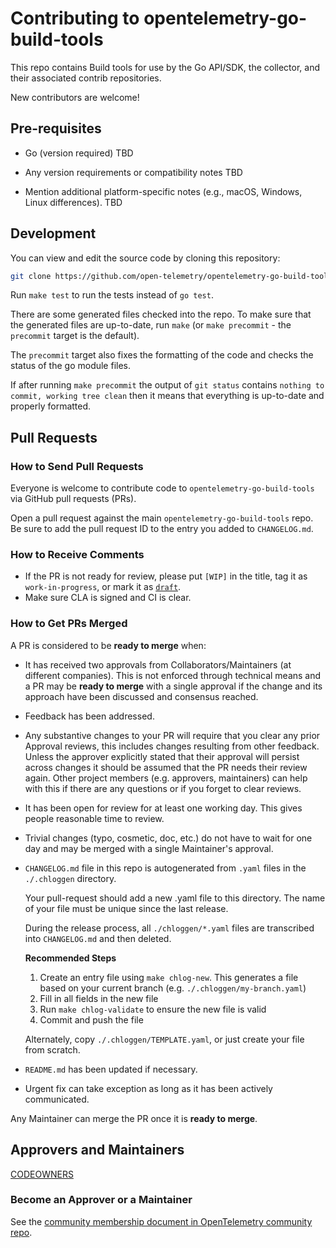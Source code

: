 # Contributing to opentelemetry-go-build-tools

This repo contains Build tools for use by the Go API/SDK, 
the collector, and their associated contrib repositories.

New contributors are welcome!

## Pre-requisites

* Go (version required) TBD
  
* Any version requirements or compatibility notes TBD
  
* Mention additional platform-specific notes (e.g., macOS, Windows, Linux differences). TBD

## Development

You can view and edit the source code by cloning this repository:

```sh
git clone https://github.com/open-telemetry/opentelemetry-go-build-tools.git
```

Run `make test` to run the tests instead of `go test`.

There are some generated files checked into the repo. To make sure
that the generated files are up-to-date, run `make` (or `make
precommit` - the `precommit` target is the default).

The `precommit` target also fixes the formatting of the code and
checks the status of the go module files.

If after running `make precommit` the output of `git status` contains
`nothing to commit, working tree clean` then it means that everything
is up-to-date and properly formatted.

## Pull Requests

### How to Send Pull Requests

Everyone is welcome to contribute code to `opentelemetry-go-build-tools` via
GitHub pull requests (PRs).

Open a pull request against the main `opentelemetry-go-build-tools` repo.
Be sure to add the pull request ID to the entry you added to `CHANGELOG.md`.

### How to Receive Comments

* If the PR is not ready for review, please put `[WIP]` in the title,
  tag it as `work-in-progress`, or mark it as
  [`draft`](https://github.blog/2019-02-14-introducing-draft-pull-requests/).
* Make sure CLA is signed and CI is clear.

### How to Get PRs Merged

A PR is considered to be **ready to merge** when:

* It has received two approvals from Collaborators/Maintainers (at
  different companies). This is not enforced through technical means
  and a PR may be **ready to merge** with a single approval if the change
  and its approach have been discussed and consensus reached.
* Feedback has been addressed.
* Any substantive changes to your PR will require that you clear any prior
  Approval reviews, this includes changes resulting from other feedback. Unless
  the approver explicitly stated that their approval will persist across
  changes it should be assumed that the PR needs their review again. Other
  project members (e.g. approvers, maintainers) can help with this if there are
  any questions or if you forget to clear reviews.
* It has been open for review for at least one working day. This gives
  people reasonable time to review.
* Trivial changes (typo, cosmetic, doc, etc.) do not have to wait for
  one day and may be merged with a single Maintainer's approval.
* `CHANGELOG.md` file in this repo is autogenerated from `.yaml` files in the
  `./.chloggen` directory.

  Your pull-request should add a new .yaml file to this directory. The name of
  your file must be unique since the last release.

  During the release process, all `./chloggen/*.yaml` files are
  transcribed into `CHANGELOG.md` and then deleted.

  **Recommended Steps**
  1. Create an entry file using `make chlog-new`. This generates a file based
     on your current branch (e.g. `./.chloggen/my-branch.yaml`)
  2. Fill in all fields in the new file
  3. Run `make chlog-validate` to ensure the new file is valid
  4. Commit and push the file

  Alternately, copy `./.chloggen/TEMPLATE.yaml`, or just create your file from
  scratch.

* `README.md` has been updated if necessary.
* Urgent fix can take exception as long as it has been actively
  communicated.

Any Maintainer can merge the PR once it is **ready to merge**.

## Approvers and Maintainers

[CODEOWNERS](https://github.com/open-telemetry/opentelemetry-go-build-tools/blob/main/.github/CODEOWNERS)

### Become an Approver or a Maintainer

See the [community membership document in OpenTelemetry community
repo](https://github.com/open-telemetry/community/blob/main/community-membership.md).
